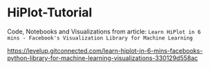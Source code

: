 # HiPlot-Tutorial

Code, Notebooks and Visualizations from article:
`Learn HiPlot in 6 mins - Facebook's Visualization Library for Machine Learning` 

https://levelup.gitconnected.com/learn-hiplot-in-6-mins-facebooks-python-library-for-machine-learning-visualizations-330129d558ac


